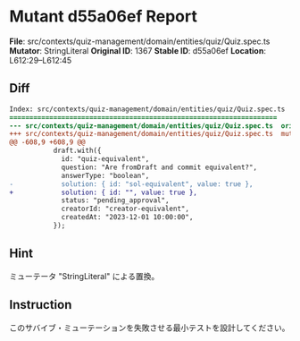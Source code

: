 # Mutant d55a06ef Report

**File**: src/contexts/quiz-management/domain/entities/quiz/Quiz.spec.ts
**Mutator**: StringLiteral
**Original ID**: 1367
**Stable ID**: d55a06ef
**Location**: L612:29–L612:45

## Diff

```diff
Index: src/contexts/quiz-management/domain/entities/quiz/Quiz.spec.ts
===================================================================
--- src/contexts/quiz-management/domain/entities/quiz/Quiz.spec.ts	original
+++ src/contexts/quiz-management/domain/entities/quiz/Quiz.spec.ts	mutated #1367
@@ -608,9 +608,9 @@
           draft.with({
             id: "quiz-equivalent",
             question: "Are fromDraft and commit equivalent?",
             answerType: "boolean",
-            solution: { id: "sol-equivalent", value: true },
+            solution: { id: "", value: true },
             status: "pending_approval",
             creatorId: "creator-equivalent",
             createdAt: "2023-12-01 10:00:00",
           });
```

## Hint

ミューテータ "StringLiteral" による置換。

## Instruction

このサバイブ・ミューテーションを失敗させる最小テストを設計してください。
